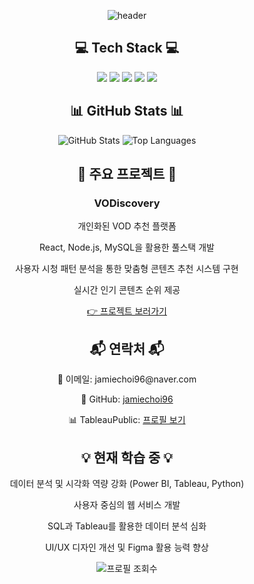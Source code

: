 <p align="center">
  <img src="https://capsule-render.vercel.app/api?type=venom&color=0:4B0082,100:8A2BE2&height=300&section=header&text=CHOI1027&fontSize=90&fontAlignY=55&desc=ㅤ&descAlignY=80&fontColor=b6b6b6" alt="header"/>
</p>

<div align="center">
  <h2>💻 Tech Stack 💻</h2>
  <img src="https://img.shields.io/badge/JavaScript-F7DF1E?style=for-the-badge&logo=javascript&logoColor=black"/>
  <img src="https://img.shields.io/badge/Python-3776AB?style=for-the-badge&logo=python&logoColor=white"/>
  <img src="https://img.shields.io/badge/React-61DAFB?style=for-the-badge&logo=react&logoColor=black"/>
  <img src="https://img.shields.io/badge/Tableau-005F9E?style=for-the-badge&logo=Tableau&logoColor=white"/>
  <img src="https://img.shields.io/badge/Power%20BI-F2C811?style=for-the-badge&logo=power-bi&logoColor=black"/>
</div>

<div align="center">
  <h2>📊 GitHub Stats 📊</h2>
  <img src="https://github-readme-stats.vercel.app/api?username=jamiechoi96&show_icons=true&theme=radical" alt="GitHub Stats"/>
  <img src="https://github-readme-stats.vercel.app/api/top-langs/?username=jamiechoi96&layout=compact&theme=radical" alt="Top Languages"/>
</div>

<div align="center">
  <h2>📌 주요 프로젝트 📌</h2>
  <h3>VODiscovery</h3>
  <p>개인화된 VOD 추천 플랫폼</p>
  <p>React, Node.js, MySQL을 활용한 풀스택 개발</p>
  <p>사용자 시청 패턴 분석을 통한 맞춤형 콘텐츠 추천 시스템 구현</p>
  <p>실시간 인기 콘텐츠 순위 제공</p>
  <a href="https://github.com/jamiechoi96/team3_web">👉 프로젝트 보러가기</a>
</div>

<div align="center">
  <h2>📬 연락처 📬</h2>
  <p>📧 이메일: jamiechoi96@naver.com</p>
  <p>🐙 GitHub: <a href="https://github.com/jamiechoi96">jamiechoi96</a></p>
  <p>📊 TableauPublic: <a href="https://public.tableau.com/app/profile/jae.won.choi/vizzes">프로필 보기</a></p>
</div>

<div align="center">
  <h2>💡 현재 학습 중 💡</h2>
  <p>데이터 분석 및 시각화 역량 강화 (Power BI, Tableau, Python)</p>
  <p>사용자 중심의 웹 서비스 개발</p>
  <p>SQL과 Tableau를 활용한 데이터 분석 심화</p>
  <p>UI/UX 디자인 개선 및 Figma 활용 능력 향상</p>
</div>

<div align="center">
  <img src="https://komarev.com/ghpvc/?username=jamiechoi96&color=blueviolet" alt="프로필 조회수" />
</div>

